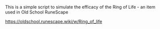 This is a simple script to simulate the efficacy of the Ring of Life - an item used in Old School RuneScape

https://oldschool.runescape.wiki/w/Ring_of_life
